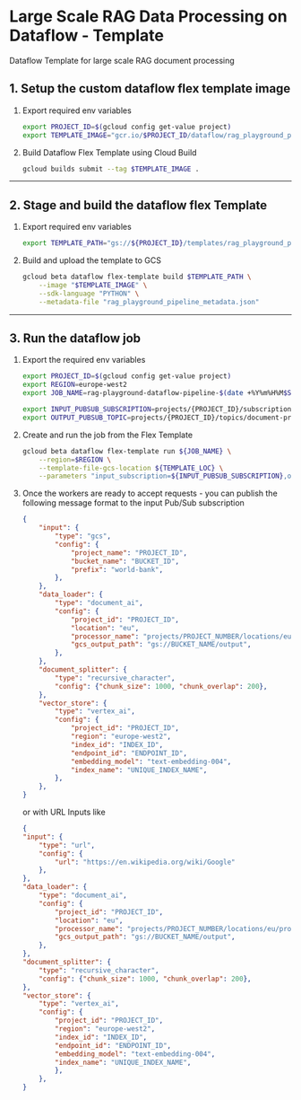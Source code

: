 # Large Scale RAG Data Processing on Dataflow - Template

Dataflow Template for large scale RAG document processing

## 1. Setup the custom dataflow flex template image

1. Export required env variables
    ```bash
    export PROJECT_ID=$(gcloud config get-value project)
    export TEMPLATE_IMAGE="gcr.io/$PROJECT_ID/dataflow/rag_playground_pipeline:latest"
    ```

2. Build Dataflow Flex Template using Cloud Build
    ```bash
    gcloud builds submit --tag $TEMPLATE_IMAGE .
    ```
---

## 2. Stage and build the dataflow flex Template

1. Export required env variables
    ```bash
    export TEMPLATE_PATH="gs://${PROJECT_ID}/templates/rag_playground_pipeline_metadata.json"
    ```

2. Build and upload the template to GCS
    ```bash
    gcloud beta dataflow flex-template build $TEMPLATE_PATH \
        --image "$TEMPLATE_IMAGE" \
        --sdk-language "PYTHON" \
        --metadata-file "rag_playground_pipeline_metadata.json"
    ```
---
## 3. Run the dataflow job

1. Export the required env variables

    ```bash
    export PROJECT_ID=$(gcloud config get-value project)
    export REGION=europe-west2
    export JOB_NAME=rag-playground-dataflow-pipeline-$(date +%Y%m%H%M$S)

    export INPUT_PUBSUB_SUBSCRIPTION=projects/{PROJECT_ID}/subscriptions/document-processing-input-sub
    export OUTPUT_PUBSUB_TOPIC=projects/{PROJECT_ID}/topics/document-processing-output
    ```

2. Create and run the job from the Flex Template
    ```bash
    gcloud beta dataflow flex-template run ${JOB_NAME} \
        --region=$REGION \
        --template-file-gcs-location ${TEMPLATE_LOC} \
        --parameters "input_subscription=${INPUT_PUBSUB_SUBSCRIPTION},output_topic=${OUTPUT_PUBSUB_TOPIC}"
    ```

3. Once the workers are ready to accept requests - you can publish the following message format to the input Pub/Sub subscription
    ```json
    {
        "input": {
            "type": "gcs",
            "config": {
                "project_name": "PROJECT_ID",
                "bucket_name": "BUCKET_ID",
                "prefix": "world-bank",
            },
        },
        "data_loader": {
            "type": "document_ai",
            "config": {
                "project_id": "PROJECT_ID",
                "location": "eu",
                "processor_name": "projects/PROJECT_NUMBER/locations/eu/processors/PROCESSOR_ID",
                "gcs_output_path": "gs://BUCKET_NAME/output",
            },
        },
        "document_splitter": {
            "type": "recursive_character",
            "config": {"chunk_size": 1000, "chunk_overlap": 200},
        },
        "vector_store": {
            "type": "vertex_ai",
            "config": {
                "project_id": "PROJECT_ID",
                "region": "europe-west2",
                "index_id": "INDEX_ID",
                "endpoint_id": "ENDPOINT_ID",
                "embedding_model": "text-embedding-004",
                "index_name": "UNIQUE_INDEX_NAME",
            },
        },
    }
    ```

    or with URL Inputs like 

    ```json
    {
    "input": {
        "type": "url",
        "config": {
            "url": "https://en.wikipedia.org/wiki/Google"
        },
    },
    "data_loader": {
        "type": "document_ai",
        "config": {
            "project_id": "PROJECT_ID",
            "location": "eu",
            "processor_name": "projects/PROJECT_NUMBER/locations/eu/processors/PROCESSOR_ID",
            "gcs_output_path": "gs://BUCKET_NAME/output",
        },
    },
    "document_splitter": {
        "type": "recursive_character",
        "config": {"chunk_size": 1000, "chunk_overlap": 200},
    },
    "vector_store": {
        "type": "vertex_ai",
        "config": {
            "project_id": "PROJECT_ID",
            "region": "europe-west2",
            "index_id": "INDEX_ID",
            "endpoint_id": "ENDPOINT_ID",
            "embedding_model": "text-embedding-004",
            "index_name": "UNIQUE_INDEX_NAME",
            },
        },
    }
    ```